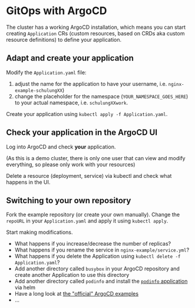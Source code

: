 # GitOps with ArgoCD

The cluster has a working ArgoCD installation, which means you can start
creating `Application` CRs (custom resources, based on CRDs aka custom resource
definitions) to define your application.

## Adapt and create your application

Modify the `Application.yaml` file:

1. adjust the name for the application to have your username, i.e.
   `nginx-example-schulungXX`)
1. change the placeholder for the namespace (`YOUR_NAMESPACE_GOES_HERE`) to your
   actual namespace, i.e. `schulungXXwork`.

Create your application using `kubectl apply -f Application.yaml`.

## Check your application in the ArgoCD UI

Log into ArgoCD and check **your** application.

(As this is a demo cluster, there is only one user that can view and modify
everything, so please only work with your resources)

Delete a resource (deployment, service) via kubectl and check what happens in
the UI.

## Switching to your own repository

Fork the example repository (or create your own manually). Change the `repoURL`
in your `Application.yaml` and apply it using `kubectl apply`.

Start making modifications.

* What happens if you increase/decrease the number of replicas?
* What happens if you rename the service in `nginx-example/service.yml`?
* What happens if you delete the Application using `kubectl delete -f
  Application.yaml`?
* Add another directory called `busybox` in your ArgoCD repository and create
  another Application to use this directory
* Add another directory called `podinfo` and install the [`podinfo`
  application](https://github.com/stefanprodan/podinfo/tree/master/charts/podinfo)
  via helm
* Have a long look at [the "official" ArgoCD
  examples](https://github.com/argoproj/argocd-example-apps)
* ...
